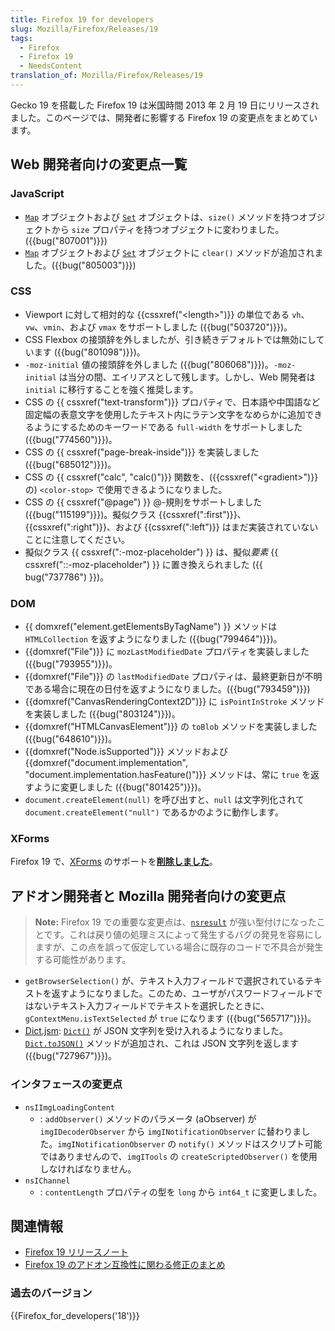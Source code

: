 ```yaml
---
title: Firefox 19 for developers
slug: Mozilla/Firefox/Releases/19
tags:
  - Firefox
  - Firefox 19
  - NeedsContent
translation_of: Mozilla/Firefox/Releases/19
---
```

Gecko 19 を搭載した Firefox 19 は米国時間 2013 年 2 月 19 日にリリースされました。このページでは、開発者に影響する Firefox 19 の変更点をまとめています。

## Web 開発者向けの変更点一覧

### JavaScript

- [`Map`](/ja/docs/JavaScript/Reference/Global_Objects/Map "/ja/docs/JavaScript/Reference/Global_Objects/Map") オブジェクトおよび [`Set`](/ja/docs/JavaScript/Reference/Global_Objects/Set "/ja/docs/JavaScript/Reference/Global_Objects/Set") オブジェクトは、`size()` メソッドを持つオブジェクトから `size` プロパティを持つオブジェクトに変わりました。({{bug("807001")}})
- [`Map`](/ja/docs/JavaScript/Reference/Global_Objects/Map "/ja/docs/JavaScript/Reference/Global_Objects/Map") オブジェクトおよび [`Set`](/ja/docs/JavaScript/Reference/Global_Objects/Set "/ja/docs/JavaScript/Reference/Global_Objects/Set") オブジェクトに `clear()` メソッドが追加されました。({{bug("805003")}})

### CSS

- Viewport に対して相対的な {{cssxref("&lt;length&gt;")}} の単位である `vh`、`vw`、`vmin`、および `vmax` をサポートしました ({{bug("503720")}})。
- CSS Flexbox の接頭辞を外しましたが、引き続きデフォルトでは無効にしています ({{bug("801098")}})。
- `-moz-initial` 値の接頭辞を外しました ({{bug("806068")}})。`-moz-initial` は当分の間、エイリアスとして残します。しかし、Web 開発者は `initial` に移行することを強く推奨します。
- CSS の {{ cssxref("text-transform")}} プロパティで、日本語や中国語など固定幅の表意文字を使用したテキスト内にラテン文字をなめらかに追加できるようにするためのキーワードである `full-width` をサポートしました({{bug("774560")}})。
- CSS の {{ cssxref("page-break-inside")}} を実装しました ({{bug("685012")}})。
- CSS の {{ cssxref("calc", "calc()")}} 関数を、({{cssxref("&lt;gradient&gt;")}} の) `<color-stop>` で使用できるようになりました。
- CSS の {{ cssxref("@page") }} @-規則をサポートしました ({{bug("115199")}})。擬似クラス {{cssxref(":first")}}、{{cssxref(":right")}}、および {{cssxref(":left")}} はまだ実装されていないことに注意してください。
- 擬似クラス {{ cssxref(":-moz-placeholder") }} は、擬似*要素* {{ cssxref("::-moz-placeholder") }} に置き換えられました ({{ bug("737786") }})。

### DOM

- {{ domxref("element.getElementsByTagName") }} メソッドは `HTMLCollection` を返すようになりました ({{bug("799464")}})。
- {{domxref("File")}} に `mozLastModifiedDate` プロパティを実装しました ({{bug("793955")}})。
- {{domxref("File")}} の `lastModifiedDate` プロパティは、最終更新日が不明である場合に現在の日付を返すようになりました。({{bug("793459")}})
- {{domxref("CanvasRenderingContext2D")}} に `isPointInStroke` メソッドを実装しました ({{bug("803124")}})。
- {{domxref("HTMLCanvasElement")}} の `toBlob` メソッドを実装しました ({{bug("648610")}})。
- {{domxref("Node.isSupported")}} メソッドおよび {{domxref("document.implementation", "document.implementation.hasFeature()")}} メソッドは、常に `true` を返すように変更しました ({{bug("801425")}})。
- `document.createElement(null)` を呼び出すと、`null` は文字列化されて `document.createElement("null")` であるかのように動作します。

### XForms

Firefox 19 で、[XForms](/ja/docs/XForms) のサポートを[**削除しました**](http://www.philipp-wagner.com/blog/2011/07/the-future-of-mozilla-xforms/)。

## アドオン開発者と Mozilla 開発者向けの変更点

> **Note:** Firefox 19 での重要な変更点は、[`nsresult`](/ja/docs/XPCOM_API_Reference/nsresult "nsresult") が強い型付けになったことです。これは戻り値の処理ミスによって発生するバグの発見を容易にしますが、この点を誤って仮定している場合に既存のコードで不具合が発生する可能性があります。

- `getBrowserSelection()` が、テキスト入力フィールドで選択されているテキストを返すようになりました。このため、ユーザがパスワードフィールドではないテキスト入力フィールドでテキストを選択したときに、`gContextMenu.isTextSelected` が `true` になります ({{bug("565717")}})。
- [Dict.jsm](/ja/docs/Mozilla/JavaScript_code_modules/Dict.jsm): [`Dict()`](/ja/docs/Mozilla/JavaScript_code_modules/Dict.jsm#Creating_a_dictionary) が JSON 文字列を受け入れるようになりました。[`Dict.toJSON()`](</ja/docs/Mozilla/JavaScript_code_modules/Dict.jsm#toJSON()>) メソッドが追加され、これは JSON 文字列を返します ({{bug("727967")}})。

### インタフェースの変更点

- `nsIImgLoadingContent`
  - : `addObserver()` メソッドのパラメータ (aObserver) が `imgIDecoderObserver` から `imgINotificationObserver` に替わりました。`imgINotificationObserver` の `notify()` メソッドはスクリプト可能ではありませんので、`imgITools` の `createScriptedObserver()` を使用しなければなりません。
- `nsIChannel`
  - : `contentLength` プロパティの型を `long` から `int64_t` に変更しました。

## 関連情報

- [Firefox 19 リリースノート](http://www.mozilla.jp/firefox/19.0/releasenotes/)
- [Firefox 19 のアドオン互換性に関わる修正のまとめ](https://dev.mozilla.jp/2013/02/firefox-19-addon-compatibility/)

### 過去のバージョン

{{Firefox_for_developers('18')}}
